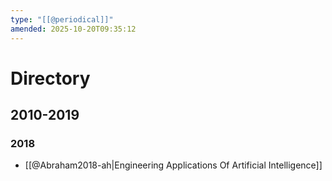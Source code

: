 ```yaml
---
type: "[[@periodical]]"
amended: 2025-10-20T09:35:12
---
```


# Directory
## 2010-2019
### 2018
- [[@Abraham2018-ah|Engineering Applications Of Artificial Intelligence]]
